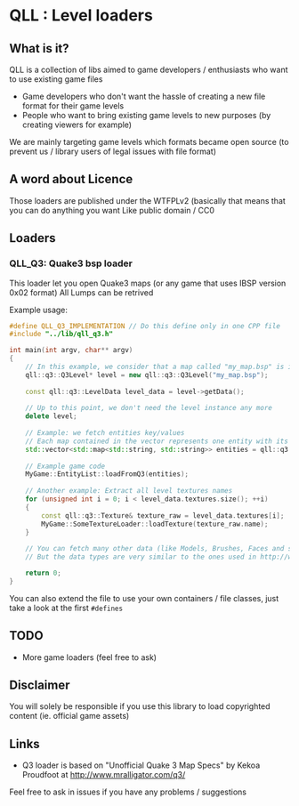 # QLL : Level loaders

## What is it?
QLL is a collection of libs aimed to game developers / enthusiasts who want to use existing game files 

* Game developers who don't want the hassle of creating a new file format for their game levels
* People who want to bring existing game levels to new purposes (by creating viewers for example)

We are mainly targeting game levels which formats became open source (to prevent us / library users of legal issues with file format)

## A word about Licence
Those loaders are published under the WTFPLv2 (basically that means that you can do anything you want
Like public domain / CC0

## Loaders
### QLL_Q3: Quake3 bsp loader  

This loader let you open Quake3 maps (or any game that uses IBSP version 0x02 format)
All Lumps can be retrived

Example usage:
```cpp
#define QLL_Q3_IMPLEMENTATION // Do this define only in one CPP file
#include "../lib/qll_q3.h"

int main(int argv, char** argv)
{
    // In this example, we consider that a map called "my_map.bsp" is in the application folder
    qll::q3::Q3Level* level = new qll::q3::Q3Level("my_map.bsp");
    
    const qll::q3::LevelData level_data = level->getData();
    
    // Up to this point, we don't need the level instance any more
    delete level;
    
    // Example: we fetch entities key/values
    // Each map contained in the vector represents one entity with its key/values (all as string)
    std::vector<std::map<std::string, std::string>> entities = qll::q3::parse_entities(level_data.entities);
    
    // Example game code
    MyGame::EntityList::loadFromQ3(entities);
    
    // Another example: Extract all level textures names
    for (unsigned int i = 0; i < level_data.textures.size(); ++i)
	{
	    const qll::q3::Texture& texture_raw = level_data.textures[i];
	    MyGame::SomeTextureLoader::loadTexture(texture_raw.name);
    }
    
    // You can fetch many other data (like Models, Brushes, Faces and so on), just take a look at qll::q3::LevelData definition
    // But the data types are very similar to the ones used in http://www.mralligator.com/q3/

    return 0;
}
```
You can also extend the file to use your own containers / file classes, just take a look at the first `#defines`

## TODO
* More game loaders (feel free to ask)

## Disclaimer
You will solely be responsible if you use this library to load copyrighted content (ie. official game assets)

## Links

* Q3 loader is based on "Unofficial Quake 3 Map Specs" by Kekoa Proudfoot at http://www.mralligator.com/q3/

Feel free to ask in issues if you have any problems / suggestions
